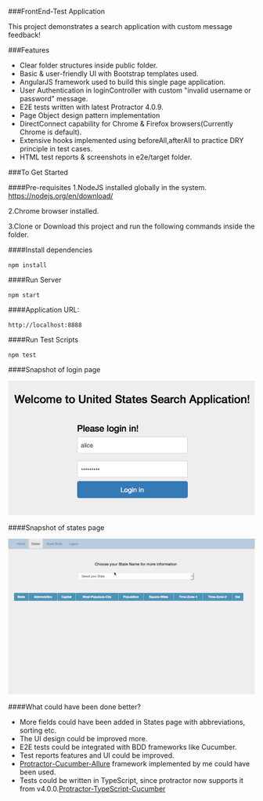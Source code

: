 ###FrontEnd-Test Application 

This project demonstrates a search application with custom message feedback!

###Features
* Clear folder structures inside public folder.
* Basic & user-friendly UI with Bootstrap templates used.
* AngularJS framework used to build this single page application.
* User Authentication in loginController with custom "invalid username or password" message.
* E2E tests written with latest Protractor 4.0.9.
* Page Object design pattern implementation
* DirectConnect capability for Chrome & Firefox browsers(Currently Chrome is default).
* Extensive hooks implemented using beforeAll,afterAll to practice DRY principle in test cases.
* HTML test reports & screenshots in e2e/target folder.

###To Get Started

####Pre-requisites
1.NodeJS installed globally in the system.
https://nodejs.org/en/download/

2.Chrome browser installed.

3.Clone or Download this project and run the following commands inside the folder.

####Install dependencies
```
npm install
```
####Run Server
```
npm start
```
####Application URL:
```
http://localhost:8888
```
####Run Test Scripts
```
npm test
```
####Snapshot of login page

![loginscreen](https://raw.githubusercontent.com/igniteram/frontend-test/master/public/app/images/login.png)

####Snapshot of states page

![statespage](https://raw.githubusercontent.com/igniteram/frontend-test/master/public/app/images/state.gif)

####What could have been done better?
* More fields could have been added in States page with abbreviations, sorting etc.
* The UI design could be improved more.
* E2E tests could be integrated with BDD frameworks like Cucumber.
* Test reports features and UI could be improved.
* [Protractor-Cucumber-Allure](https://github.com/igniteram/protractor-cucumber-allure) framework implemented by me could have been used.
* Tests could be written in TypeScript, since protractor now supports it from v4.0.0.[Protractor-TypeScript-Cucumber](https://github.com/igniteram/protractor-cucumber-typescript)
